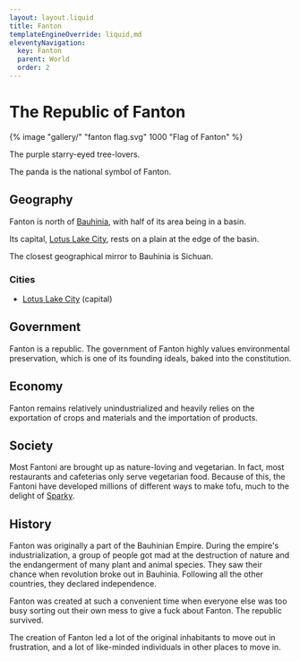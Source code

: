 ```yaml
---
layout: layout.liquid
title: Fanton
templateEngineOverride: liquid,md
eleventyNavigation:
  key: Fanton
  parent: World
  order: 2
---
```


# The Republic of Fanton

{% image "gallery/" "fanton flag.svg" 1000 "Flag of Fanton" %}

The purple starry-eyed tree-lovers.

The panda is the national symbol of Fanton.

## Geography

Fanton is north of [Bauhinia](/world/bauhinia/), with half of its area being in a basin.

Its capital, [Lotus Lake City](/world/fanton/lotus%20lake%20city/), rests on a plain at the edge of the basin.

The closest geographical mirror to Bauhinia is Sichuan.

### Cities

- [Lotus Lake City](/world/fanton/lotus%20lake%20city/) (capital)

## Government

Fanton is a republic. The government of Fanton highly values environmental preservation, which is one of its founding ideals, baked into the constitution.

## Economy

Fanton remains relatively unindustrialized and heavily relies on the exportation of crops and materials and the importation of products.

## Society

Most Fantoni are brought up as nature-loving and vegetarian. In fact, most restaurants and cafeterias only serve vegetarian food. Because of this, the Fantoni have developed millions of different ways to make tofu, much to the delight of [Sparky](/characters/sparky/).

## History

Fanton was originally a part of the Bauhinian Empire. During the empire's industrialization, a group of people got mad at the destruction of nature and the endangerment of many plant and animal species. They saw their chance when revolution broke out in Bauhinia. Following all the other countries, they declared independence.

Fanton was created at such a convenient time when everyone else was too busy sorting out their own mess to give a fuck about Fanton. The republic survived.

The creation of Fanton led a lot of the original inhabitants to move out in frustration, and a lot of like-minded individuals in other places to move in.
